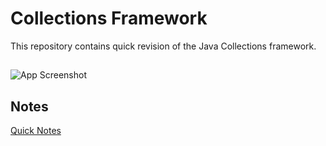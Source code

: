 
# Collections Framework
 This repository contains quick revision of the Java Collections framework.




## 


![App Screenshot](https://upload.wikimedia.org/wikipedia/commons/thumb/a/ab/Java.util.Collection_hierarchy.svg/1200px-Java.util.Collection_hierarchy.svg.png)



## Notes

[Quick Notes](https://drive.google.com/file/d/140Pkx_NCWnfn5KB_IwUZje-qhlsDC1Pv/view?usp=sharing)






